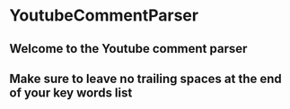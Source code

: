 # YoutubeCommentParser
## Welcome to the Youtube comment parser
## Make sure to leave no trailing spaces at the end of your key words list